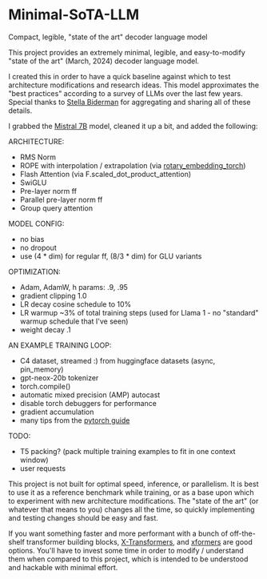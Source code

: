 # Minimal-SoTA-LLM
Compact, legible, "state of the art" decoder language model


This project provides an extremely minimal, legible, and easy-to-modify "state of the art" (March, 2024) decoder language model.

I created this in order to have a quick baseline against which to test architecture modifications and research ideas. This model approximates the "best practices" according to a survey of LLMs over the last few years. Special thanks to [Stella Biderman](https://twitter.com/BlancheMinerva/status/1740365334467756267) for aggregating and sharing all of these details.

I grabbed the [Mistral 7B](https://github.com/mistralai/mistral-src) model, cleaned it up a bit, and added the following:

ARCHITECTURE:
- RMS Norm
- ROPE with interpolation / extrapolation (via [rotary_embedding_torch](https://github.com/lucidrains/rotary-embedding-torch))
- Flash Attention (via F.scaled_dot_product_attention)
- SwiGLU
- Pre-layer norm ff
- Parallel pre-layer norm ff
- Group query attention

MODEL CONFIG:
- no bias
- no dropout
- use (4 \* dim) for regular ff, (8/3 \* dim) for GLU variants

OPTIMIZATION:
- Adam, AdamW, h params: .9, .95
- gradient clipping 1.0
- LR decay cosine schedule to 10%
- LR warmup ~3% of total training steps (used for Llama 1 -  no "standard" warmup schedule that I've seen)
- weight decay .1

AN EXAMPLE TRAINING LOOP:
- C4 dataset, streamed :) from huggingface datasets (async, pin_memory)
- gpt-neox-20b tokenizer
- torch.compile()
- automatic mixed precision (AMP) autocast
- disable torch debuggers for performance
- gradient accumulation
- many tips from the [pytorch guide](https://pytorch.org/tutorials/recipes/recipes/tuning_guide.html)


TODO:
- T5 packing? (pack multiple training examples to fit in one context window)
- user requests






This project is not built for optimal speed, inference, or parallelism. It is best to use it as a reference benchmark while training, or as a base upon which to experiment with new architecture modifications. The "state of the art" (or whatever that means to you) changes all the time, so quickly implementing and testing changes should be easy and fast.

If you want something faster and more performant with a bunch of off-the-shelf transformer building blocks, [X-Transformers](https://github.com/lucidrains/x-transformers), and [xformers](https://github.com/facebookresearch/xformers) are good options. You'll have to invest some time in order to modify / understand them when compared to this project, which is intended to be understood and hackable with minimal effort.



